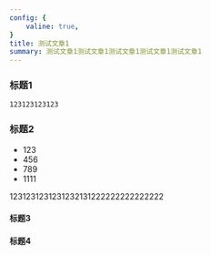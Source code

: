 ```yaml
---
config: {
    valine: true,
}
title: 测试文章1
summary: 测试文章1测试文章1测试文章1测试文章1测试文章1
---
```



### 标题1

```
123123123123
```

### 标题2

+ 123
+ 456
+ 789
+ 1111


1231231231231232131222222222222222
#### 标题3

#### 标题4